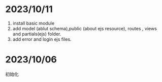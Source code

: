 # 2023/10/11

1. install basic module
2. add model (ablut schema),public (about ejs resource), routes , views and partials(ejs) folder.
3. add error and login ejs files.

# 2023/10/06

初始化
